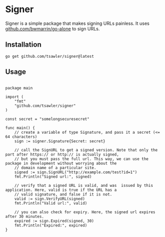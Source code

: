 # Signer

Signer is a simple package that makes signing URLs painless. It uses
[github.com/bwmarrin/go-alone](https://github.com/bwmarrin/go-alone) to sign URLs.

## Installation

`go get github.com/tsawler/signer@latest`

## Usage

```golang

package main

import (
	"fmt"
	"github.com/tsawler/signer"
)

const secret = "somelongsecuresecret"

func main() {
	// create a variable of type Signature, and pass it a secret (<= 64 characters)
	sign := signer.Signature{Secret: secret}

	// call the SignURL to get a signed version. Note that only the part after https:// or http:// is actually signed,
	// but you must pass the full url. This way, we can use the package in development without worrying about the 
	// domain name of a particular site.
	signed := sign.SignURL("http://example.com/test?id=1")
	fmt.Println("Signed url:", signed)

	// verify that a signed URL is valid, and was  issued by this application. Here, valid is true if the URL has a 
	// valid signature, and false if it is not.
	valid := sign.VerifyURL(signed)
	fmt.Println("Valid url:", valid)

	// you can also check for expiry. Here, the signed url expires after 30 minutes.
	expired := sign.Expired(signed, 30)
	fmt.Println("Expired:", expired)
}
```